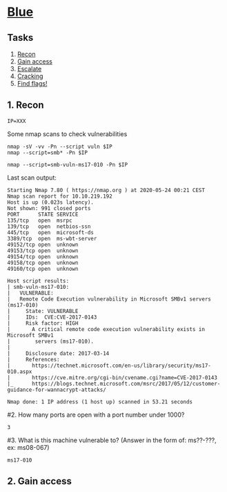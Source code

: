 [Blue](https://tryhackme.com/room/blue)
===============

Tasks
----------------------

1. [ Recon ](#recon)
2. [ Gain access ](#access)
3. [ Escalate ](#escalate)
4. [ Cracking ](#cracking)
5. [ Find flags! ](#flags)

<a name="recon"></a>
## 1. Recon

```
IP=XXX
```
Some nmap scans to check vulnerabilities

```
nmap -sV -vv -Pn --script vuln $IP
nmap --script=smb* -Pn $IP

nmap --script=smb-vuln-ms17-010 -Pn $IP
```

Last scan output:
```
Starting Nmap 7.80 ( https://nmap.org ) at 2020-05-24 00:21 CEST
Nmap scan report for 10.10.219.192
Host is up (0.023s latency).
Not shown: 991 closed ports
PORT      STATE SERVICE
135/tcp   open  msrpc
139/tcp   open  netbios-ssn
445/tcp   open  microsoft-ds
3389/tcp  open  ms-wbt-server
49152/tcp open  unknown
49153/tcp open  unknown
49154/tcp open  unknown
49158/tcp open  unknown
49160/tcp open  unknown

Host script results:
| smb-vuln-ms17-010: 
|   VULNERABLE:
|   Remote Code Execution vulnerability in Microsoft SMBv1 servers (ms17-010)
|     State: VULNERABLE
|     IDs:  CVE:CVE-2017-0143
|     Risk factor: HIGH
|       A critical remote code execution vulnerability exists in Microsoft SMBv1
|        servers (ms17-010).
|           
|     Disclosure date: 2017-03-14
|     References:
|       https://technet.microsoft.com/en-us/library/security/ms17-010.aspx
|       https://cve.mitre.org/cgi-bin/cvename.cgi?name=CVE-2017-0143
|_      https://blogs.technet.microsoft.com/msrc/2017/05/12/customer-guidance-for-wannacrypt-attacks/

Nmap done: 1 IP address (1 host up) scanned in 53.21 seconds
```

#2. How many ports are open with a port number under 1000?

```
3
```

#3. What is this machine vulnerable to? (Answer in the form of: ms??-???, ex: ms08-067)

```
ms17-010
```

<a name="access"></a>
## 2. Gain access


